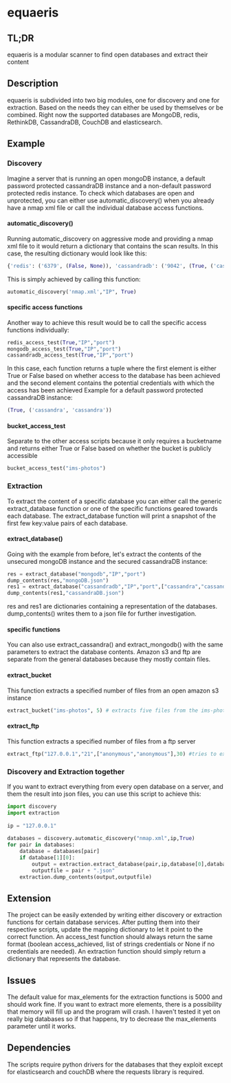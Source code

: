 # equaeris
## TL;DR
equaeris is a modular scanner to find open databases and extract their content
## Description
equaeris is subdivided into two big modules, one for discovery and one for extraction. Based on the needs they can either be used by themselves or be combined. Right now the supported databases are MongoDB, redis, RethinkDB, CassandraDB, CouchDB and elasticsearch.
## Example
### Discovery
Imagine a server that is running an open mongoDB instance, a default password protected cassandraDB instance and a non-default password protected redis instance. To check which databases are open and unprotected, you can either use automatic_discovery() when you already have a nmap xml file or call the individual database access functions.
#### automatic_discovery()
Running automatic_discovery on aggressive mode and providing a nmap xml file to it would return a dictionary that contains the scan results. In this case, the resulting dictionary would look like this:
```python
{'redis': ('6379', (False, None)), 'cassandradb': ('9042', (True, ('cassandra', 'cassandra'))), 'mongodb': ('27017', (True, None))}
```
This is simply achieved by calling this function:
```python
automatic_discovery('nmap.xml',"IP", True)
 ```
 #### specific access functions
 Another way to achieve this result would be to call the specific access functions individually:
 ```python
redis_access_test(True,"IP","port")
mongodb_access_test(True,"IP","port")
cassandradb_access_test(True,"IP","port")
```
In this case, each function returns a tuple where the first element is either True or False based on whether access to the database has been achieved and the second element contains the potential credentials with which the access has been achieved
 Example for a default password protected cassandraDB instance:
```python
(True, ('cassandra', 'cassandra'))
```

#### bucket_access_test
Separate to the other access scripts because it only requires a bucketname and returns either True or False based on whether the bucket is publicly accessible
```python
bucket_access_test("ims-photos")
```

### Extraction
To extract the content of a specific database you can either call the generic extract_database function or one of the specific functions geared towards each database. The extract_database function will print a snapshot of the first few key:value pairs of each database.

#### extract_database()
Going with the example from before, let's extract the contents of the unsecured mongoDB instance and the secured cassandraDB instance:
```python
res = extract_database("mongodb","IP","port")  
dump_contents(res,"mongoDB.json")  
res1 = extract_database("cassandradb","IP","port",["cassandra","cassandra"])  
dump_contents(res1,"cassandraDB.json")
```
res and res1 are dictionaries containing a representation of the databases. dump_contents() writes them to a json file for further investigation.
#### specific functions
You can also use extract_cassandra() and extract_mongodb() with the same parameters to extract the database contents.
Amazon s3 and ftp are separate from the general databases because they mostly contain files.
#### extract_bucket
This function extracts a specified number of files from an open amazon s3 instance
```python
extract_bucket("ims-photos", 5) # extracts five files from the ims-photos bucket
```
#### extract_ftp
This function extracts a specified number of files from a ftp server
```python
extract_ftp("127.0.0.1","21",["anonymous","anonymous"],30) #tries to extract 30 files from a ftp server by authenticating as anonymous
```
### Discovery and Extraction together
If you want to extract everything from every open database on a server, and them the result into json files, you can use this script to achieve this:
```python
import discovery  
import extraction  
  
ip = "127.0.0.1"  
  
databases = discovery.automatic_discovery("nmap.xml",ip,True)  
for pair in databases:  
    database = databases[pair]  
    if database[1][0]:  
        output = extraction.extract_database(pair,ip,database[0],database[1][1])  
        outputfile = pair + ".json"  
	extraction.dump_contents(output,outputfile)
```

## Extension
The project can be easily extended by writing either discovery or extraction functions for certain database services.
After putting them into their respective scripts, update the mapping dictionary to let it point to the correct function.
An access_test function should always return the same format (boolean access_achieved, list of strings credentials or None if no credentials are needed).
An extraction function should simply return a dictionary that represents the database.

## Issues
The default value for max_elements for the extraction functions is 5000 and should work fine. If you want to extract more elements, there is a possibility that memory will fill up and the program will crash. I haven't tested it yet on really big databases so if that happens, try to decrease the max_elements parameter until it works.

## Dependencies
The scripts require python drivers for the databases that they exploit except for elasticsearch and couchDB where the requests library is required.



